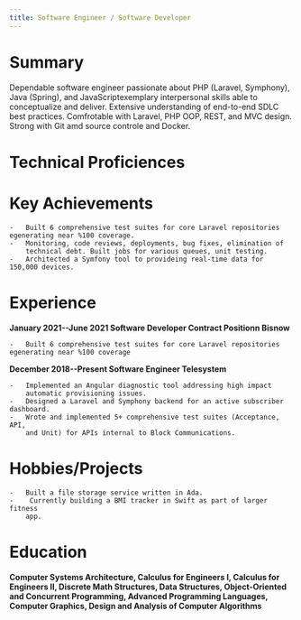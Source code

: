 ```yaml
---
title: Software Engineer / Software Developer
---
```


# Summary

Dependable software engineer passionate about PHP (Laravel, Symphony), Java (Spring), and
JavaScriptexemplary interpersonal skills able to conceptualize and
deliver. Extensive understanding of end-to-end SDLC best practices.
Comfrotable with Laravel, PHP OOP, REST, and MVC design. Strong with Git
amd source controle and Docker.

# Technical Proficiences

# Key Achievements

    -   Built 6 comprehensive test suites for core Laravel repositories egenerating near %100 coverage.
    -   Monitoring, code reviews, deployments, bug fixes, elimination of
        technical debt. Built jobs for various queues, unit testing.
    -   Architected a Symfony tool to provideing real-time data for 150,000 devices.

# Experience

**January 2021--June 2021 Software Developer Contract Positionn Bisnow**

    -   Built 6 comprehensive test suites for core Laravel repositories egenerating near %100 coverage
   
**December 2018--Present Software Engineer Telesystem**

    -   Implemented an Angular diagnostic tool addressing high impact
        automatic provisioning issues.
    -   Designed a Laravel and Symphony backend for an active subscriber dashboard.
    -   Wrote and implemented 5+ comprehensive test suites (Acceptance, API,
        and Unit) for APIs internal to Block Communications.

# Hobbies/Projects

    -   Built a file storage service written in Ada.
    -    Currently building a BMI tracker in Swift as part of larger fitness
        app.

# Education

**Computer Systems Architecture, Calculus for Engineers I, Calculus for
Engineers II, Discrete Math Structures, Data Structures, Object-Oriented
and Concurrent Programming, Advanced Programming Languages, Computer
Graphics, Design and Analysis of Computer Algorithms**
